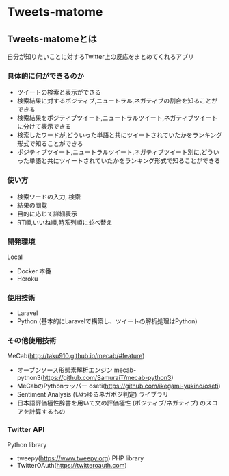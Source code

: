 # Tweets-matome

## Tweets-matomeとは
自分が知りたいことに対するTwitter上の反応をまとめてくれるアプリ

### 具体的に何ができるのか
- ツイートの検索と表示ができる
- 検索結果に対するポジティブ,ニュートラル,ネガティブの割合を知ることができる
- 検索結果をポジティブツイート,ニュートラルツイート,ネガティブツイートに分けて表示できる
- 検索したワードが,どういった単語と共にツイートされていたかをランキング形式で知ることができる
- ポジティブツイート,ニュートラルツイート,ネガティブツイート別に,どういった単語と共にツイートされていたかをランキング形式で知ることができる

### 使い方
- 検索ワードの入力, 検索
- 結果の閲覧
- 目的に応じて詳細表示
- RT順,いいね順,時系列順に並べ替え

### 開発環境
Local
- Docker
本番
- Heroku

### 使用技術
- Laravel
- Python
(基本的にLaravelで構築し、ツイートの解析処理はPython)

### その他使用技術
MeCab(http://taku910.github.io/mecab/#feature)
- オープンソース形態素解析エンジン
mecab-python3(https://github.com/SamuraiT/mecab-python3)
- MeCabのPythonラッパー
oseti(https://github.com/ikegami-yukino/oseti)
- Sentiment Analysis (いわゆるネガポジ判定) ライブラリ
- 日本語評価極性辞書を用いて文の評価極性 (ポジティブ/ネガティブ) のスコアを計算するもの

### Twitter API
Python library
- tweepy(https://www.tweepy.org)
PHP library
- TwitterOAuth(https://twitteroauth.com)


